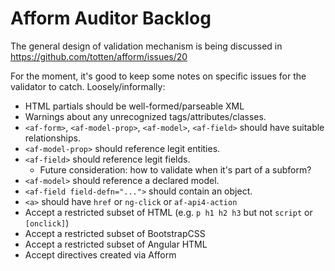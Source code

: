 # Afform Auditor Backlog

The general design of validation mechanism is being discussed in https://github.com/totten/afform/issues/20

For the moment, it's good to keep some notes on specific issues for the
validator to catch. Loosely/informally:

* HTML partials should be well-formed/parseable XML
* Warnings about any unrecognized tags/attributes/classes.
* `<af-form>`, `<af-model-prop>`, `<af-model>`, `<af-field>` should have suitable relationships.
* `<af-model-prop>` should reference legit entities.
* `<af-field>` should reference legit fields.
    * Future consideration: how to validate when it's part of a subform?
* `<af-model>` should reference a declared model.
* `<af-field field-defn="...">` should contain an object.
* `<a>` should have `href` or `ng-click` or `af-api4-action`
* Accept a restricted subset of HTML (e.g. `p h1 h2 h3` but not `script` or `[onclick]`)
* Accept a restricted subset of BootstrapCSS
* Accept a restricted subset of Angular HTML
* Accept directives created via Afform
